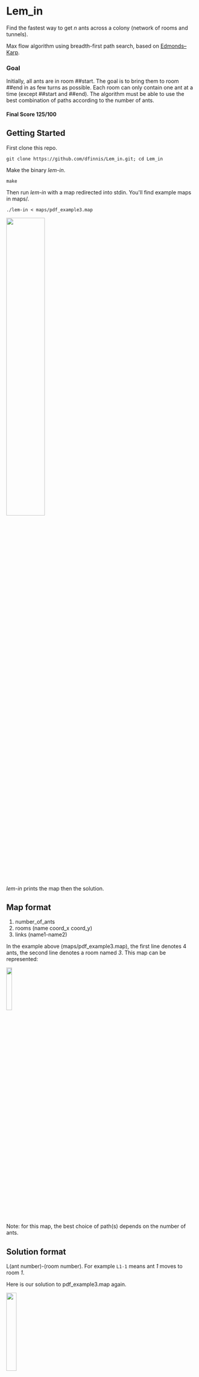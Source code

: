 # Lem_in

Find the fastest way to get *n* ants across a colony (network of rooms and tunnels).

Max flow algorithm using breadth-first path search, based on [Edmonds–Karp](https://en.wikipedia.org/wiki/Edmonds%E2%80%93Karp_algorithm).

### Goal

Initially, all ants are in room ##start.
The goal is to bring them to room ##end in as few turns as possible.
Each room can only contain one ant at a time (except ##start and ##end).
The algorithm must be able to use the best combination of paths according to the number of ants.

#### Final Score 125/100


## Getting Started

First clone this repo.

```git clone https://github.com/dfinnis/Lem_in.git; cd Lem_in```

Make the binary *lem-in*.

```make```

Then run *lem-in* with a map redirected into stdin. You'll find example maps in maps/.

```./lem-in < maps/pdf_example3.map```

<img src="https://github.com/dfinnis/Lem_in/blob/master/img/example3.png" width="45%">

*lem-in* prints the map then the solution.


## Map format

1. number_of_ants
2. rooms (name coord_x coord_y)
3. links (name1-name2)

In the example above (maps/pdf_example3.map), the first line denotes 4 ants, the second line denotes a room named *3*.
This map can be represented:

<img src="https://github.com/dfinnis/Lem_in/blob/master/img/map2.png" width="17%">

Note: for this map, the best choice of path(s) depends on the number of ants.


## Solution format

L(ant number)-(room number). For example ```L1-1``` means ant *1* moves to room *1*.

Here is our solution to pdf_example3.map again.

<img src="https://github.com/dfinnis/Lem_in/blob/master/img/solution.png" width="23%">

On the first line (the first turn) we see 2 ants moved. With 4 ants our algo chose to take the 2 longer paths to minimize number of turns. In the first (and second) turn 1 ant is sent down each path. This solution takes 5 turns, it is 5 lines long.

With 1 or 2 ants our algo choses the 1 shorter path (start -> 1 -> 2 -> end).


## Flags

### -all, display all the following.

```./lem-in -all < maps/pdf_example3.map```


### -a, display number of ants.

```./lem-in -a < maps/pdf_example3.map```

<img src="https://github.com/dfinnis/Lem_in/blob/master/img/a.png" width="16%">


### -r, display rooms.

```./lem-in -r < maps/pdf_example3.map```

<img src="https://github.com/dfinnis/Lem_in/blob/master/img/r.png" width="42%">


### -l, display links.

```./lem-in -l < maps/pdf_example3.map```

<img src="https://github.com/dfinnis/Lem_in/blob/master/img/l.png" width="42%">


### -rl, display rooms with links.

After parsing, a graph is created by linking the rooms.

```./lem-in -rl < maps/pdf_example3.map```

<img src="https://github.com/dfinnis/Lem_in/blob/master/img/rl.png" width="42%">


### -p, display paths.

Next we find all possible paths from start to end.

```./lem-in -p < maps/pdf_example3.map```

<img src="https://github.com/dfinnis/Lem_in/blob/master/img/p.png" width="12%">


### -g, display path groups.

Then paths are grouped by which are possible to take at the same time without blocking each other.

```./lem-in -g < maps/pdf_example3.map```

<img src="https://github.com/dfinnis/Lem_in/blob/master/img/g1.png" width="15%">

Finally, we choose a group depending on how many ants, in order to minimize turns.

<img src="https://github.com/dfinnis/Lem_in/blob/master/img/g2.png" width="15%">


### -t, display number of turns.

```./lem-in -t < maps/pdf_example3.map```

<img src="https://github.com/dfinnis/Lem_in/blob/master/img/t.png" width="17%">


## Tests

### Generator

42 provides this handy map generator.

<img src="https://github.com/dfinnis/Lem_in/blob/master/img/generator.png" width="90%">

Importantly, each map generated tells you how many lines (turns) are required.

### Test script

I wrote a test script using the generator to test random maps of different sizes and complexity.

<img src="https://github.com/dfinnis/Lem_in/blob/master/img/test.png" width="42%">


## Team

I wrote this project in a team with the wonderful [@svaskeli](https://github.com/sharvas)

